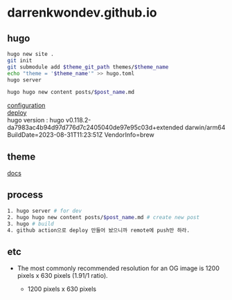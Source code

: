 # darrenkwondev.github.io

## hugo

```bash
hugo new site .
git init
git submodule add $theme_git_path themes/$theme_name
echo "theme = '$theme_name'" >> hugo.toml
hugo server

hugo hugo new content posts/$post_name.md
```

[configuration](https://gohugo.io/getting-started/configuration/)  
[deploy](https://gohugo.io/hosting-and-deployment/hugo-deploy/)  
hugo version : hugo v0.118.2-da7983ac4b94d97d776d7c2405040de97e95c03d+extended darwin/arm64 BuildDate=2023-08-31T11:23:51Z VendorInfo=brew

## theme

[docs](https://rxsamira.netlify.app/post/hugo-dead-simple/)

## process

```bash
1. hugo server # for dev
2. hugo hugo new content posts/$post_name.md # create new post
3. hugo # build
4. github action으로 deploy 만들어 놨으니까 remote에 push만 하라.
```

## etc

-   The most commonly recommended resolution for an OG image is 1200 pixels x 630 pixels (1.91/1 ratio).

    -   1200 pixels x 630 pixels

